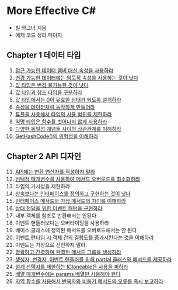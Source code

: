 ﻿# More Effective C#

- 빌 와그너 지음
- 예제 코드 정리 페이지

## Chapter 1 데이터 타입
01. [접근 가능한 데이터 멤버 대신 속성을 사용하라](https://github.com/wlsvy/TIL/blob/master/Document/C%23/MoreEffectiveCSharp/MoreEffectiveCSharp/Item01.cs)
02. [변경 가능한 데이터에는 암묵적 속성을 사용하는 것이 낫다](https://github.com/wlsvy/TIL/blob/master/Document/C%23/MoreEffectiveCSharp/MoreEffectiveCSharp/Item02.cs)
03. [값 타입은 변경 불가능한 것이 낫다](https://github.com/wlsvy/TIL/blob/master/Document/C%23/MoreEffectiveCSharp/MoreEffectiveCSharp/Item03.cs)
04. [값 타입과 참조 타입을 구분하라](https://github.com/wlsvy/TIL/blob/master/Document/C%23/MoreEffectiveCSharp/MoreEffectiveCSharp/Item04.cs)
05. [값 타입에서는 0이 유효한 상태가 되도록 설계하라](https://github.com/wlsvy/TIL/blob/master/Document/C%23/MoreEffectiveCSharp/MoreEffectiveCSharp/Item05.cs)
06. [속성을 데이터처럼 동작하게 만들어라](https://github.com/wlsvy/TIL/blob/master/Document/C%23/MoreEffectiveCSharp/MoreEffectiveCSharp/Item06.cs)
07. [튜플을 사용해서 타입의 사용 범위를 제한하라](https://github.com/wlsvy/TIL/blob/master/Document/C%23/MoreEffectiveCSharp/MoreEffectiveCSharp/Item07.cs)
08. [익명 타입은 함수를 벗어나지 않게 사용하라](https://github.com/wlsvy/TIL/blob/master/Document/C%23/MoreEffectiveCSharp/MoreEffectiveCSharp/Item08.cs)
09. [다양한 동일성 개념들 사이의 상관관계를 이해하라](https://github.com/wlsvy/TIL/blob/master/Document/C%23/MoreEffectiveCSharp/MoreEffectiveCSharp/Item09.cs)
10. [GetHashCode()의 위험성을 이해하라](https://github.com/wlsvy/TIL/blob/master/Document/C%23/MoreEffectiveCSharp/MoreEffectiveCSharp/Item10.cs)

## Chapter 2 API 디자인
11. [API에는 변환 연산자를 작성하지 말라](https://github.com/wlsvy/TIL/blob/master/Document/C%23/MoreEffectiveCSharp/MoreEffectiveCSharp/Item11.cs)
12. [선택적 매개변수를 사용하여 메서드 오버로드를 최소화하라](https://github.com/wlsvy/TIL/blob/master/Document/C%23/MoreEffectiveCSharp/MoreEffectiveCSharp/Item12.cs)
13. 타입의 가시성을 제한하라
14. [상속보다는 인터페이스를 정의하고 구현하는 것이 낫다](https://github.com/wlsvy/TIL/blob/master/Document/C%23/MoreEffectiveCSharp/MoreEffectiveCSharp/Item14.cs)
15. [인터페이스 메서드와 가상 메서드의 차이를 이해하라](https://github.com/wlsvy/TIL/blob/master/Document/C%23/MoreEffectiveCSharp/MoreEffectiveCSharp/Item15.cs)
16. [상태 전달을 위한 이벤트 패턴을 구현하라](https://github.com/wlsvy/TIL/blob/master/Document/C%23/MoreEffectiveCSharp/MoreEffectiveCSharp/Item16.cs)
17. 내부 객체를 참조로 반환해서는 안된다
18. 이벤트 핸들러보다는 오버라이딩을 사용하라
19. 베이스 클래스에 정의된 메서드를 오버로드해서는 안 된다
20. [이벤트 런타임 시 객체 간의 결합도를 증가시킨다는 것을 이해하라](https://github.com/wlsvy/TIL/blob/master/Document/C%23/MoreEffectiveCSharp/MoreEffectiveCSharp/Item20.cs)
21. 이벤트는 가상으로 선언하지 말라.
22. [명확하고 간결하며 완결된 메서드 그룹을 생성하라](https://github.com/wlsvy/TIL/blob/master/Document/C%23/MoreEffectiveCSharp/MoreEffectiveCSharp/Item22.cs)
23. [생성자, 변경자, 이벤트 핸들러를 위해 partial 클래스와 메서드를 제공하라](https://github.com/wlsvy/TIL/blob/master/Document/C%23/MoreEffectiveCSharp/MoreEffectiveCSharp/Item23.cs)
24. [설계 선택지를 제한하는 ICloneable은 사용을 피하라](https://github.com/wlsvy/TIL/blob/master/Document/C%23/MoreEffectiveCSharp/MoreEffectiveCSharp/Item24.cs)
25. [배열 매개변수에는 params 배열만 사용해야 한다](https://github.com/wlsvy/TIL/blob/master/Document/C%23/MoreEffectiveCSharp/MoreEffectiveCSharp/Item25.cs)
26. [지역 함수를 사용해서 반복자와 비동기 메서드의 오류를 즉시 보고하라](https://github.com/wlsvy/TIL/blob/master/Document/C%23/MoreEffectiveCSharp/MoreEffectiveCSharp/Item26.cs)


